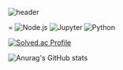 ![header](https://capsule-render.vercel.app/api?type=waving&color=gradient&height=300&section=header&text=JinYoung%20Kim&fontSize=70) 


<!--
**coringcoring/coringcoring** is a ✨ _special_ ✨ repository because its `README.md` (this file) appears on your GitHub profile.

Here are some ideas to get you started:

- 🔭 I’m currently working on ...
- 🌱 I’m currently learning ...
- 👯 I’m looking to collaborate on ...
- 🤔 I’m looking for help with ...
- 💬 Ask me about ...
- 📫 How to reach me: ...
- 😄 Pronouns: ...
- ⚡ Fun fact: ...
-->
=
![Node.js](https://img.shields.io/badge/Node.js-339933.svg?&style=for-the-badge&logo=Node.js&logoColor=green) 
![Jupyter](https://img.shields.io/badge/Jupyter-F37626.svg?&style=for-the-badge&logo=Jupyter&logoColor=red) 
![Python](https://img.shields.io/badge/Python-3776AB.svg?&style=for-the-badge&logo=Python&logoColor=blue) 

[![Solved.ac Profile](http://mazassumnida.wtf/api/generate_badge?boj=niwa32329)](https://solved.ac/niwa32329) 

![Anurag's GitHub stats](https://github-readme-stats.vercel.app/api?username=coringcoring&show_icons=true&theme=dark)
